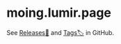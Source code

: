 # moing.lumir.page

See [Releases🎉](https://github.com/lumirlumir/web-moing.lumir.page/releases) and [Tags🏷️](https://github.com/lumirlumir/web-moing.lumir.page/tags) in GitHub.
